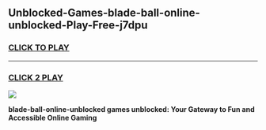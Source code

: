
## Unblocked-Games-blade-ball-online-unblocked-Play-Free-j7dpu
<h3>
<a href="https://premium76.site?title=blade-ball-online-unblocked&ref=18A1">CLICK TO PLAY</a></h3>
<hr>

<h3>
<a href="https://premium76.site?title=blade-ball-online-unblocked&ref=18A1">CLICK 2 PLAY</a>
  
</h3>

<a href="https://premium76.site?title=blade-ball-online-unblocked&ref=18A1"><img src="https://clearcache.store/games.png"></a>


**blade-ball-online-unblocked games unblocked: Your Gateway to Fun and Accessible Online Gaming**
